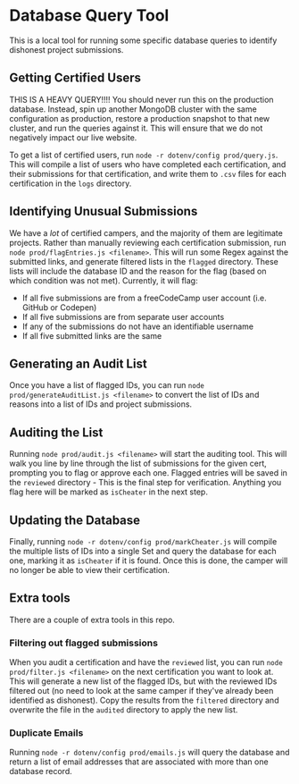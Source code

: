# Database Query Tool

This is a local tool for running some specific database queries to identify dishonest project submissions.

## Getting Certified Users

THIS IS A HEAVY QUERY!!!! You should never run this on the production database. Instead, spin up another MongoDB cluster with the same configuration as production, restore a production snapshot to that new cluster, and run the queries against it. This will ensure that we do not negatively impact our live website.

To get a list of certified users, run `node -r dotenv/config prod/query.js`. This will compile a list of users who have completed each certification, and their submissions for that certification, and write them to `.csv` files for each certification in the `logs` directory.

## Identifying Unusual Submissions

We have a _lot_ of certified campers, and the majority of them are legitimate projects. Rather than manually reviewing each certification submission, run `node prod/flagEntries.js <filename>`. This will run some Regex against the submitted links, and generate filtered lists in the `flagged` directory. These lists will include the database ID and the reason for the flag (based on which condition was not met). Currently, it will flag:

- If all five submissions are from a freeCodeCamp user account (i.e. GitHub or Codepen)
- If all five submissions are from separate user accounts
- If any of the submissions do not have an identifiable username
- If all five submitted links are the same

## Generating an Audit List

Once you have a list of flagged IDs, you can run `node prod/generateAuditList.js <filename>` to convert the list of IDs and reasons into a list of IDs and project submissions.

## Auditing the List

Running `node prod/audit.js <filename>` will start the auditing tool. This will walk you line by line through the list of submissions for the given cert, prompting you to flag or approve each one. Flagged entries will be saved in the `reviewed` directory - This is the final step for verification. Anything you flag here will be marked as `isCheater` in the next step.

## Updating the Database

Finally, running `node -r dotenv/config prod/markCheater.js` will compile the multiple lists of IDs into a single Set and query the database for each one, marking it as `isCheater` if it is found. Once this is done, the camper will no longer be able to view their certification.

## Extra tools

There are a couple of extra tools in this repo.

### Filtering out flagged submissions

When you audit a certification and have the `reviewed` list, you can run `node prod/filter.js <filename>` on the next certification you want to look at. This will generate a new list of the flagged IDs, but with the reviewed IDs filtered out (no need to look at the same camper if they've already been identified as dishonest). Copy the results from the `filtered` directory and overwrite the file in the `audited` directory to apply the new list.

### Duplicate Emails

Running `node -r dotenv/config prod/emails.js` will query the database and return a list of email addresses that are associated with more than one database record.

